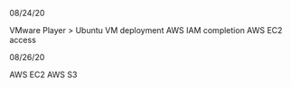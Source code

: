 08/24/20

VMware Player > Ubuntu VM deployment
AWS IAM completion
AWS EC2 access

08/26/20

AWS EC2
AWS S3
